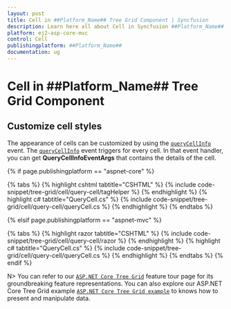 ```yaml
---
layout: post
title: Cell in ##Platform_Name## Tree Grid Component | Syncfusion
description: Learn here all about Cell in Syncfusion ##Platform_Name## Tree Grid component of Syncfusion Essential JS 2 and more.
platform: ej2-asp-core-mvc
control: Cell
publishingplatform: ##Platform_Name##
documentation: ug
---
```



# Cell in ##Platform_Name## Tree Grid Component

## Customize cell styles

The appearance of cells can be customized by using the [`queryCellInfo`](https://help.syncfusion.com/cr/cref_files/aspnetcore-js2/Syncfusion.EJ2~Syncfusion.EJ2.TreeGrid.TreeGrid~QueryCellInfo.html) event. The [`queryCellInfo`](https://help.syncfusion.com/cr/cref_files/aspnetcore-js2/Syncfusion.EJ2~Syncfusion.EJ2.TreeGrid.TreeGrid~QueryCellInfo.html) event triggers for every cell. In that event handler, you can get **QueryCellInfoEventArgs** that contains the details of the cell.

{% if page.publishingplatform == "aspnet-core" %}

{% tabs %}
{% highlight cshtml tabtitle="CSHTML" %}
{% include code-snippet/tree-grid/cell/query-cell/tagHelper %}
{% endhighlight %}
{% highlight c# tabtitle="QueryCell.cs" %}
{% include code-snippet/tree-grid/cell/query-cell/queryCell.cs %}
{% endhighlight %}
{% endtabs %}

{% elsif page.publishingplatform == "aspnet-mvc" %}

{% tabs %}
{% highlight razor tabtitle="CSHTML" %}
{% include code-snippet/tree-grid/cell/query-cell/razor %}
{% endhighlight %}
{% highlight c# tabtitle="QueryCell.cs" %}
{% include code-snippet/tree-grid/cell/query-cell/queryCell.cs %}
{% endhighlight %}
{% endtabs %}
{% endif %}



N> You can refer to our  [`ASP.NET Core Tree Grid`](https://www.syncfusion.com/aspnet-core-ui-controls/tree-grid) feature tour page for its groundbreaking feature representations. You can also explore our ASP.NET Core Tree Grid example [`ASP.NET Core Tree Grid example`](https://ej2.syncfusion.com/aspnetcore/TreeGrid/Overview#/material) to knows how to present and manipulate data.